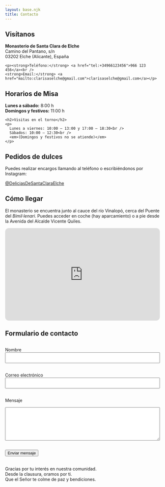 ```yaml
---
layout: base.njk
title: Contacto
---
```


<div class="layout-grid">

  <!-- Visítanos -->
  <div>
    <h2>Visítanos</h2>
    <p><strong>Monasterio de Santa Clara de Elche</strong><br />
    Camino del Pantano, s/n<br />
    03202 Elche (Alicante), España</p>

    <p><strong>Teléfono:</strong> <a href="tel:+34966123456">966 123 456</a><br />
    <strong>Email:</strong> <a href="mailto:clarisaselche@gmail.com">clarisaselche@gmail.com</a></p>
  </div>

  <!-- Misas y torno -->
  <div>
    <h2>Horarios de Misa</h2>
    <p>
      <strong>Lunes a sábado:</strong> 8:00 h<br />
      <strong>Domingos y festivos:</strong> 11:00 h
    </p>

    <h2>Visitas en el torno</h2>
    <p>
      Lunes a viernes: 10:00 – 13:00 y 17:00 – 18:30<br />
      Sábados: 10:00 – 12:30<br />
      <em>(Domingos y festivos no se atiende)</em>
    </p>
  </div>

  <!-- Pedidos -->
  <div>
    <h2>Pedidos de dulces</h2>
    <p>Puedes realizar encargos llamando al teléfono o escribiéndonos por Instagram:</p>
    <p>
      <a href="https://www.instagram.com/deliciasdesantaclaraelche/" target="_blank" class="boton">@DeliciasDeSantaClaraElche</a>
    </p>
  </div>

  <!-- Cómo llegar -->
  <div>
    <h2>Cómo llegar</h2>
    <p>
      El monasterio se encuentra junto al cauce del río Vinalopó, cerca del Puente del <em>Bimil·lenari</em>. Puedes acceder en coche (hay aparcamiento) o a pie desde la Avenida del Alcalde Vicente Quiles.
    </p>
    <iframe 
      src="https://www.google.com/maps/embed?pb=!1m18!1m12!1m3!1d3123.9507165907793!2d-0.6957595846655182!3d38.26483547967326!2m3!1f0!2f0!3f0!3m2!1i1024!2i768!4f13.1!3m3!1m2!1s0xd63c67861a3a6db%3A0xb8ea02b0a1a392fd!2sMonasterio%20de%20Santa%20Clara!5e0!3m2!1ses!2ses!4v1716400000000" 
      width="100%" height="300" style="border:0; border-radius: 12px;" allowfullscreen="" loading="lazy" referrerpolicy="no-referrer-when-downgrade">
    </iframe>
  </div>

</div>

<!-- Formulario de contacto -->
<h2>Formulario de contacto</h2>

<form action="https://formspree.io/f/mnnzadll" method="POST" style="max-width: 600px; margin: 2rem auto;">
  <label for="nombre">Nombre</label><br />
  <input type="text" id="nombre" name="nombre" required style="width:100%; padding: 0.5rem; margin-bottom: 1rem;"><br />

  <label for="email">Correo electrónico</label><br />
  <input type="email" id="email" name="email" required style="width:100%; padding: 0.5rem; margin-bottom: 1rem;"><br />

  <label for="mensaje">Mensaje</label><br />
  <textarea id="mensaje" name="mensaje" rows="6" required style="width:100%; padding: 0.5rem; margin-bottom: 1rem;"></textarea><br />

  <button type="submit" class="boton">Enviar mensaje</button>
</form>

<!-- Bendición -->
<p class="frase-impacto">
  Gracias por tu interés en nuestra comunidad.<br />
  Desde la clausura, oramos por ti.<br />
  Que el Señor te colme de paz y bendiciones.
</p>
